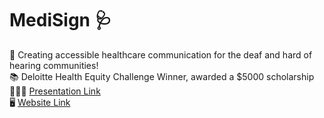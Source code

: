 # MediSign 🩺
🦻 Creating accessible healthcare communication for the deaf and hard of hearing communities! <br>
📚 Deloitte Health Equity Challenge Winner, awarded a $5000 scholarship <br>
👩🏻‍💻 [Presentation Link](https://www.canva.com/design/DAGPrTJs8JE/hMHzN-ueyRPmkCHyXi_aNg/view?utm_content=DAGPrTJs8JE&utm_campaign=designshare&utm_medium=link&utm_source=editor) <br>
🖥️ [Website Link](https://medisign.replit.app/)
